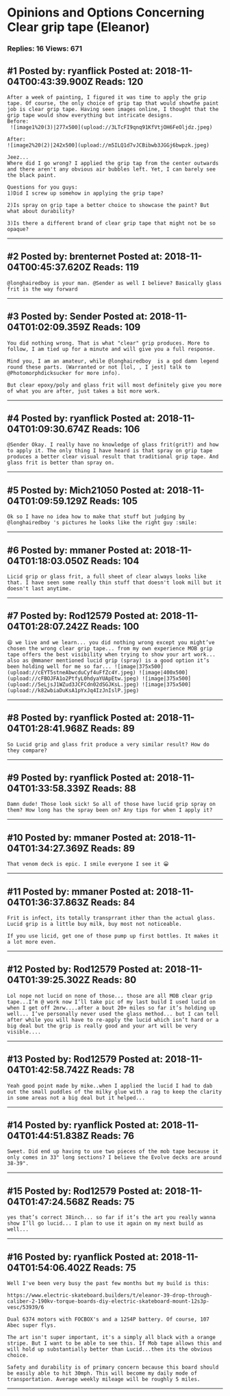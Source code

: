 # Opinions and Options Concerning Clear grip tape (Eleanor)

### Replies: 16 Views: 671

## \#1 Posted by: ryanflick Posted at: 2018-11-04T00:43:39.900Z Reads: 120

```
After a week of painting, I figured it was time to apply the grip tape. Of course, the only choice of grip tap that would showthe paint job is clear grip tape. Having seen images online, I thought that the grip tape would show everything but intricate designs. 
Before:
 ![image1%20(3)|277x500](upload://3LTcFI9qnq91KfVtjOH6FeOljdz.jpeg) 

After:
![image2%20(2)|242x500](upload://m5ILQ1d7vJCBibwb3JGGj6bwpzk.jpeg) 

Jeez...
Where did I go wrong? I applied the grip tap from the center outwards and there aren't any obvious air bubbles left. Yet, I can barely see the black paint. 

Questions for you guys:
1)Did I screw up somehow in applying the grip tape?

2)Is spray on grip tape a better choice to showcase the paint? But what about durability?

3)Is there a different brand of clear grip tape that might not be so opaque?
```

---
## \#2 Posted by: brenternet Posted at: 2018-11-04T00:45:37.620Z Reads: 119

```
@longhairedboy is your man. @Sender as well I believe? Basically glass frit is the way forward
```

---
## \#3 Posted by: Sender Posted at: 2018-11-04T01:02:09.359Z Reads: 109

```
You did nothing wrong. That is what "clear" grip produces. More to follow, I am tied up for a minute and will give you a full response. 

Mind you, I am an amateur, while @longhairedboy  is a god damn legend round these parts. (Warranted or not [lol, , I jest] talk to @Photomorphdicksucker for more info).

But clear epoxy/poly and glass frit will most definitely give you more of what you are after, just takes a bit more work.
```

---
## \#4 Posted by: ryanflick Posted at: 2018-11-04T01:09:30.674Z Reads: 106

```
@Sender Okay. I really have no knowledge of glass frit(grit?) and how to apply it. The only thing I have heard is that spray on grip tape produces a better clear visual result that traditional grip tape. And glass frit is better than spray on.
```

---
## \#5 Posted by: Mich21050 Posted at: 2018-11-04T01:09:59.129Z Reads: 105

```
Ok so I have no idea how to make that stuff but judging by @longhairedboy 's pictures he looks like the right guy :smile:
```

---
## \#6 Posted by: mmaner Posted at: 2018-11-04T01:18:03.050Z Reads: 104

```
Licid grip or glass frit, a full sheet of clear always looks like that. I have seen some really thin stuff that doesn't look mill but it doesn't last anytime.
```

---
## \#7 Posted by: Rod12579 Posted at: 2018-11-04T01:28:07.242Z Reads: 100

```
😄 we live and we learn... you did nothing wrong except you might’ve chosen the wrong clear grip tape... from my own experience MOB grip tape offers the best visibility when trying to show your art work... also as @mmaner mentioned lucid grip (spray) is a good option it’s been holding well for me so far... ![image|375x500](upload://cEYT5stneAbwcduCyf4uFfZc4Y.jpeg) ![image|400x500](upload://cFBOJFA1o2PtfyL0hdyaYUApEtw.jpeg) ![image|375x500](upload://5eLjsJ1WZud3JCFCdn02dSGJKsL.jpeg) ![image|375x500](upload://k82wbiaDuKsA1pYxJq4IzJnIslP.jpeg)
```

---
## \#8 Posted by: ryanflick Posted at: 2018-11-04T01:28:41.968Z Reads: 89

```
So Lucid grip and glass frit produce a very similar result? How do they compare?
```

---
## \#9 Posted by: ryanflick Posted at: 2018-11-04T01:33:58.339Z Reads: 88

```
Damn dude! Those look sick! So all of those have lucid grip spray on them? How long has the spray been on? Any tips for when I apply it?
```

---
## \#10 Posted by: mmaner Posted at: 2018-11-04T01:34:27.369Z Reads: 89

```
That venom deck is epic. I smile everyone I see it 😀
```

---
## \#11 Posted by: mmaner Posted at: 2018-11-04T01:36:37.863Z Reads: 84

```
Frit is infect, its totally transprrant ither than the actual glass. Lucid grip is a little buy milk, buy most not noticeable. 

If you use licid, get one of those pump up first bottles. It makes it a lot more even.
```

---
## \#12 Posted by: Rod12579 Posted at: 2018-11-04T01:39:25.302Z Reads: 80

```
Lol nope not lucid on none of those... those are all MOB clear grip tape...I’m @ work now I’ll take pic of my last build I used lucid on when I get off 2mrw....after a bout 20+ miles so far it’s holding up well... I’ve personally never used the glass method... but I can tell after while you will have to re-apply the lucid which isn’t hard or a big deal but the grip is really good and your art will be very visible....
```

---
## \#13 Posted by: Rod12579 Posted at: 2018-11-04T01:42:58.742Z Reads: 78

```
Yeah good point made by mike..when I applied the lucid I had to dab out the small puddles of the milky glue with a rag to keep the clarity in some areas not a big deal but it helped...
```

---
## \#14 Posted by: ryanflick Posted at: 2018-11-04T01:44:51.838Z Reads: 76

```
Sweet. Did end up having to use two pieces of the mob tape because it only comes in 33" long sections? I believe the Evolve decks are around 38-39".
```

---
## \#15 Posted by: Rod12579 Posted at: 2018-11-04T01:47:24.568Z Reads: 75

```
yes that’s correct 38inch... so far if it’s the art you really wanna show I’ll go lucid... I plan to use it again on my next build as well...
```

---
## \#16 Posted by: ryanflick Posted at: 2018-11-04T01:54:06.402Z Reads: 75

```
Well I've been very busy the past few months but my build is this:

https://www.electric-skateboard.builders/t/eleanor-39-drop-through-caliber-2-190kv-torque-boards-diy-electric-skateboard-mount-12s3p-vesc/53939/6

Dual 6374 motors with FOCBOX's and a 12S4P battery. Of course, 107 Abec super flys. 

The art isn't super important, it's a simply all black with a orange stripe. But I want to be able to see this. If Mob tape allows this and will hold up substantially better than Lucid...then its the obvious choice. 

Safety and durability is of primary concern because this board should be easily able to hit 30mph. This will become my daily mode of transportation. Average weekly mileage will be roughly 5 miles.
```

---
